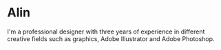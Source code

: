 # Alin
I'm a professional designer with three years of experience in different creative fields such as graphics, Adobe Illustrator and Adobe Photoshop.
